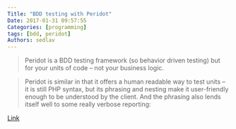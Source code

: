 ```yaml
---
Title: "BDD testing with Peridot"
Date: 2017-01-31 09:57:55
Categories: [programming]
tags: [bdd, peridot]
Authors: sedlav
---
```


> Peridot is a BDD testing framework (so behavior driven testing) but for your units of code – not your business logic.

> Peridot is similar in that it offers a human readable way to test units – it is still PHP syntax, but its phrasing and nesting make it user-friendly enough to be understood by the client. And the phrasing also lends itself well to some really verbose reporting:

[Link](https://www.sitepoint.com/testing-frenzy-can-we-bdd-test-the-units/)
